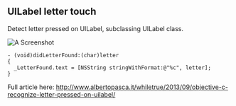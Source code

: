 ## UILabel letter touch


Detect letter pressed on UILabel, subclassing UILabel class.


![A Screenshot](https://raw.github.com/elpsk/UILabel-letter-touch/master/ss.png "A")


```
- (void)didLetterFound:(char)letter
{
  _LetterFound.text = [NSString stringWithFormat:@"%c", letter];
}
```


Full article here: http://www.albertopasca.it/whiletrue/2013/09/objective-c-recognize-letter-pressed-on-uilabel/


